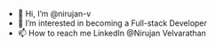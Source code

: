 - 👋 Hi, I’m @nirujan-v
- 👀 I’m interested in becoming a Full-stack Developer
- 📫 How to reach me LinkedIn @Nirujan Velvarathan

